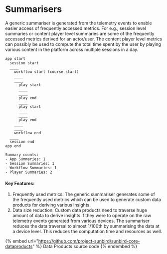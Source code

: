 # Summarisers

A generic summariser is generated from the telemetry events to enable easier access of frequently accessed metrics. For e.g., session level summaries or content player level summaries are some of the frequently accessed metrics derived for an actor/user. The content player level metrics can possibly be used to compute the total time spent by the user by playing various content in the platform across multiple sessions in a day.&#x20;

&#x20;

```
app start
  session start
  ____
    workflow start (course start)
    ____
    ____
      play start
      ____
      ____
      play end
      ____
      play start
      ____
      ____
      play end
    ____
    ____
    workflow end
  ____
  session end
app end

Summary counts:
- App Summaries: 1
- Session Summaries: 1
- Workflow Summaries: 1
- Player Summaries: 2
```

#### Key Features:

1. Frequently used metrics: The generic summariser generates some of the frequently used metrics which can be used to generate custom data products for deriving various insights.
2. Data size reduction: Custom data products need to traverse huge amount of data to derive insights if they were to operate on the raw telemetry events generated from various devices. The summariser reduces the data traversal to almost 1/100th by summarising the data at a device level. This reduces the computation time and resources as well.



{% embed url="https://github.com/project-sunbird/sunbird-core-dataproducts" %}
Data Products source code
{% endembed %}
